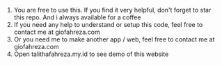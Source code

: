 1. You are free to use this. If you find it very helpful, don't forget to star this repo. And i always available for a coffee
2. If you need any help to understand or setup this code, feel free to contact me at giofahreza.com
3. Or you need me to make another app / web, feel free to contact me at giofahreza.com
4. Open talithafahreza.my.id to see demo of this website